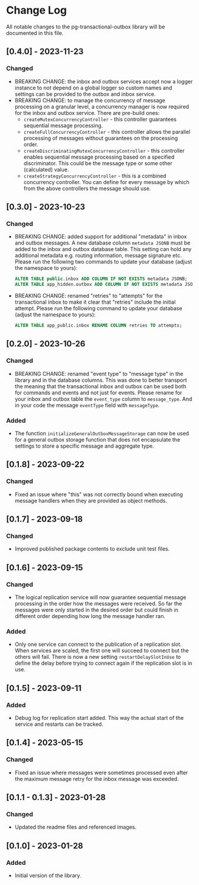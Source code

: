 # Change Log

All notable changes to the pg-transactional-outbox library will be documented in
this file.

## [0.4.0] - 2023-11-23

### Changed

- BREAKING CHANGE: the inbox and outbox services accept now a logger instance to
  not depend on a global logger so custom names and settings can be provided to
  the outbox and inbox service.
- BREAKING CHANGE: to manage the concurrency of message processing on a granular
  level, a concurrency manager is now required for the inbox and outbox service.
  There are pre-build ones:
  - `createMutexConcurrencyController` - this controller guarantees sequential
    message processing.
  - `createFullConcurrencyController` - this controller allows the parallel
    processing of messages without guarantees on the processing order.
  - `createDiscriminatingMutexConcurrencyController` - this controller enables
    sequential message processing based on a specified discriminator. This could
    be the message type or some other (calculated) value.
  - `createStrategyConcurrencyController` - this is a combined concurrency
    controller. You can define for every message by which from the above
    controllers the message should use.

## [0.3.0] - 2023-10-23

### Changed

- BREAKING CHANGE: added support for additional "metadata" in inbox and outbox
  messages. A new database column `metadata JSONB` must be added to the inbox
  and outbox database table. This setting can hold any additional metadata e.g.
  routing information, message signature etc. Please run the following two
  commands to update your database (adjust the namespace to yours):
  ```sql
  ALTER TABLE public.inbox ADD COLUMN IF NOT EXISTS metadata JSONB;
  ALTER TABLE app_hidden.outbox ADD COLUMN IF NOT EXISTS metadata JSONB;
  ```
- BREAKING CHANGE: renamed "retries" to "attempts" for the transactional inbox
  to make it clear that "retries" include the initial attempt. Please run the
  following command to update your database (adjust the namespace to yours):
  ```sql
  ALTER TABLE app_public.inbox RENAME COLUMN retries TO attempts;
  ```

## [0.2.0] - 2023-10-26

### Changed

- BREAKING CHANGE: renamed "event type" to "message type" in the library and in
  the database columns. This was done to better transport the meaning that the
  transactional inbox and outbox can be used both for commands and events and
  not just for events. Please rename for your inbox and outbox table the
  `event_type` column to `message_type`. And in your code the message
  `eventType` field with `messageType`.

### Added

- The function `initializeGeneralOutboxMessageStorage` can now be used for a
  general outbox storage function that does not encapsulate the settings to
  store a specific message and aggregate type.

## [0.1.8] - 2023-09-22

### Changed

- Fixed an issue where "this" was not correctly bound when executing message
  handlers when they are provided as object methods.

## [0.1.7] - 2023-09-18

### Changed

- Improved published package contents to exclude unit test files.

## [0.1.6] - 2023-09-15

### Changed

- The logical replication service will now guarantee sequential message
  processing in the order how the messages were received. So far the messages
  were only started in the desired order but could finish in different order
  depending how long the message handler ran.

### Added

- Only one service can connect to the publication of a replication slot. When
  services are scaled, the first one will succeed to connect but the others will
  fail. There is now a new setting `restartDelaySlotInUse` to define the delay
  before trying to connect again if the replication slot is in use.

## [0.1.5] - 2023-09-11

### Added

- Debug log for replication start added. This way the actual start of the
  service and restarts can be tracked.

## [0.1.4] - 2023-05-15

### Changed

- Fixed an issue where messages were sometimes processed even after the maximum
  message retry for the inbox message was exceeded.

## [0.1.1 - 0.1.3] - 2023-01-28

### Changed

- Updated the readme files and referenced images.

## [0.1.0] - 2023-01-28

### Added

- Initial version of the library.
